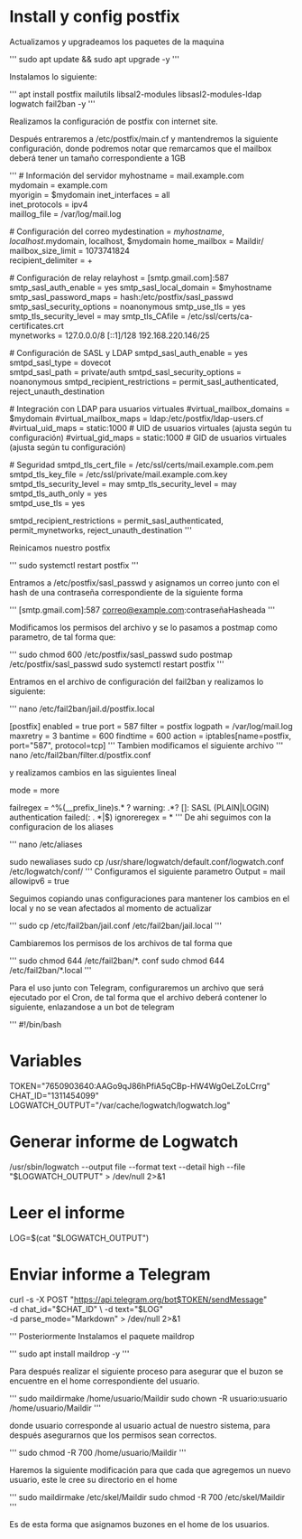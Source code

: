 # Install y config postfix 

Actualizamos y upgradeamos los paquetes de la maquina

''' 
sudo apt update && sudo apt upgrade -y
'''

Instalamos lo siguiente: 

'''
apt install postfix mailutils libsal2-modules libsasl2-modules-ldap logwatch fail2ban -y
'''

Realizamos la configuración de postfix con internet site.

Después entraremos a /etc/postfix/main.cf y mantendremos la siguiente configuración, donde podremos notar que remarcamos que el mailbox deberá tener un tamaño correspondiente a 1GB

''' 
\# Información del servidor
myhostname = mail.example.com             
mydomain = example.com                    
myorigin = $mydomain
inet_interfaces = all                    
inet_protocols = ipv4     
maillog_file = /var/log/mail.log

\# Configuración del correo
mydestination = $myhostname, localhost.$mydomain, localhost, $mydomain
home_mailbox = Maildir/                  
mailbox_size_limit = 1073741824                   
recipient_delimiter = +               

\# Configuración de relay
relayhost = [smtp.gmail.com]:587
smtp_sasl_auth_enable = yes
smtp_sasl_local_domain = $myhostname
smtp_sasl_password_maps = hash:/etc/postfix/sasl_passwd
smtp_sasl_security_options = noanonymous
smtp_use_tls = yes
smtp_tls_security_level = may
smtp_tls_CAfile = /etc/ssl/certs/ca-certificates.crt                              
mynetworks = 127.0.0.0/8 [::1]/128 192.168.220.146/25    

\# Configuración de SASL y LDAP
smtpd_sasl_auth_enable = yes
smtpd_sasl_type = dovecot           
smtpd_sasl_path = private/auth
smtpd_sasl_security_options = noanonymous
smtpd_recipient_restrictions = permit_sasl_authenticated, reject_unauth_destination

\# Integración con LDAP para usuarios virtuales
\#virtual_mailbox_domains = $mydomain
\#virtual_mailbox_maps = ldap:/etc/postfix/ldap-users.cf
\#virtual_uid_maps = static:1000            # UID de usuarios virtuales (ajusta según tu configuración)
\#virtual_gid_maps = static:1000            # GID de usuarios virtuales (ajusta según tu configuración)

\# Seguridad
smtpd_tls_cert_file = /etc/ssl/certs/mail.example.com.pem 
smtpd_tls_key_file = /etc/ssl/private/mail.example.com.key 
smtpd_tls_security_level = may
smtp_tls_security_level = may
smtpd_tls_auth_only = yes          
smtpd_use_tls = yes

smtpd_recipient_restrictions = 
    permit_sasl_authenticated,
    permit_mynetworks,
    reject_unauth_destination
'''

Reinicamos nuestro postfix

''' 
sudo systemctl restart postfix
'''

Entramos a /etc/postfix/sasl_passwd y asignamos un correo junto con el hash de una contraseña correspondiente de la siguiente forma 

'''
[smtp.gmail.com]:587 correo@example.com:contraseñaHasheada 
'''

Modificamos los permisos del archivo y se lo pasamos a postmap como parametro, de tal forma que:

'''
sudo chmod 600 /etc/postfix/sasl_passwd 
sudo postmap /etc/postfix/sasl_passwd
sudo systemctl restart postfix
'''

Entramos en el archivo de configuración del fail2ban y realizamos lo siguiente: 

'''
nano /etc/fail2ban/jail.d/postfix.local 

[postfix]
enabled = true
port = 587
filter = postfix 
logpath = /var/log/mail.log 
maxretry = 3
bantime = 600 
findtime = 600
action = iptables[name=postfix, port="587", protocol=tcp]
'''
Tambien modificamos el siguiente archivo 
''' 
nano /etc/fail2ban/filter.d/postfix.conf 

y realizamos cambios en las siguientes lineal

mode = more

failregex = ^%(__prefix_line)s.* ? warning: .*? \[<HOST>\]: SASL (PLAIN|LOGIN) authentication failed(: . *|$)
ignoreregex =
*
'''
De ahi seguimos con la configuracion de los aliases

''' 
nano /etc/aliases 

sudo newaliases
sudo cp /usr/share/logwatch/default.conf/logwatch.conf /etc/logwatch/conf/
'''
Configuramos el siguiente parametro
Output = mail 
allowipv6 = true

Seguimos copiando unas configuraciones para mantener los cambios en el local y no se vean afectados al momento de actualizar

'''
sudo cp /etc/fail2ban/jail.conf /etc/fail2ban/jail.local 
'''

Cambiaremos los permisos de los archivos de tal forma que 

'''
sudo chmod 644 /etc/fail2ban/\*. conf
sudo chmod 644 /etc/fail2ban/\*.local
'''

Para el uso junto con Telegram, configuraremos un archivo que será ejecutado por el Cron, de tal forma que el archivo deberá contener lo siguiente, enlazandose a un bot de telegram

''' 
#!/bin/bash

# Variables
TOKEN="7650903640:AAGo9qJ86hPfiA5qCBp-HW4WgOeLZoLCrrg"
CHAT_ID="1311454099"
LOGWATCH_OUTPUT="/var/cache/logwatch/logwatch.log"

# Generar informe de Logwatch
/usr/sbin/logwatch --output file --format text --detail high --file "$LOGWATCH_OUTPUT" > /dev/null 2>&1
# Leer el informe
LOG=$(cat "$LOGWATCH_OUTPUT")

# Enviar informe a Telegram
curl -s -X POST "https://api.telegram.org/bot$TOKEN/sendMessage" \
    -d chat_id="$CHAT_ID" \
    -d text="$LOG" \
    -d parse_mode="Markdown" > /dev/null 2>&1

'''
Posteriormente Instalamos el paquete maildrop 

'''
sudo apt install maildrop -y
'''

Para después realizar el siguiente proceso para asegurar que el buzon se encuentre en el home correspondiente del usuario. 

'''
sudo maildirmake /home/usuario/Maildir
sudo chown -R usuario:usuario /home/usuario/Maildir
'''

donde usuario corresponde al usuario actual de nuestro sistema, para después asegurarnos que los permisos sean correctos.

'''
sudo chmod -R 700 /home/usuario/Maildir
'''

Haremos la siguiente modificación para que cada que agregemos un nuevo usuario, este le cree su directorio en el home

'''
sudo maildirmake /etc/skel/Maildir
sudo chmod -R 700 /etc/skel/Maildir
'''

Es de esta forma que asignamos buzones en el home de los usuarios. 

